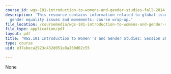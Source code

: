 ```yaml
---
course_id: wgs-101-introduction-to-womens-and-gender-studies-fall-2014
description: 'This resource contains information related to global issues: contemporary
  gender equality issues and movements; course wrap-up.'
file_location: /coursemedia/wgs-101-introduction-to-womens-and-gender-studies-fall-2014/e37abeca2923c432d051e8a260d02c55_MITWGS_101F14_Sess26.pdf
file_type: application/pdf
layout: pdf
title: 'WGS.101 Introduction to Women''s and Gender Studies: Session 26 Lecture Outline'
type: course
uid: e37abeca2923c432d051e8a260d02c55

---
```

None
